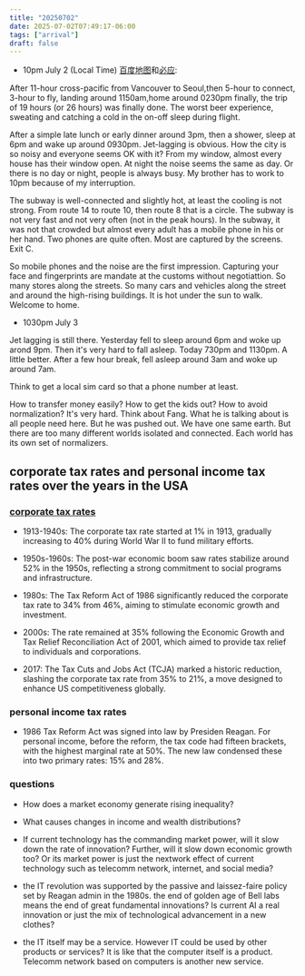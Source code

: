 ```yaml
---
title: "20250702"
date: 2025-07-02T07:49:17-06:00
tags: ["arrival"]
draft: false
---
```


* 10pm July 2 (Local Time) [百度地图](map.baidu.com)和[必应](bing.com):

After 11-hour cross-pacific from Vancouver to Seoul,then 5-hour to connect, 3-hour to fly, landing around 1150am,home around 0230pm finally, the trip of 19 hours (or 26 hours) was finally done. The worst beer experience, sweating and catching a cold in the on-off sleep during flight.

After a simple late lunch or early dinner around 3pm, then a shower, sleep at 6pm and wake up around 0930pm. Jet-lagging is obvious. How the city is so noisy and everyone seems OK with it? From my window, almost every house has their window open. At night the noise seems the same as day. Or there is no day or night, people is always busy. My brother has to work to 10pm because of my interruption.

The subway is well-connected and slightly hot, at least the cooling is not strong. From route 14 to route 10, then route 8 that is a circle. The subway is not very fast and not very often (not in the peak hours). In the subway, it was not that crowded but almost every adult has a mobile phone in his or her hand. Two phones are quite often. Most are captured by the screens. Exit C. 

So mobile phones and the noise are the first impression. Capturing your face and fingerprints are mandate at the customs without negotiattion. So many stores along the streets. So many cars and vehicles along the street and around the high-rising buildings. It is hot under the sun to walk. Welcome to home.

* 1030pm July 3

Jet lagging is still there. Yesterday fell to sleep around 6pm and woke up arond 9pm. Then it's very hard to fall asleep. Today 730pm and 1130pm. A little better. After a few hour break, fell asleep around 3am and woke up around 7am.

Think to get a local sim card so that a phone number at least.

How to transfer money easily? How to get the kids out? How to avoid normalization? It's very hard. Think about Fang. What he is talking about is all people need here. But he was pushed out. We have one same earth. But there are too many different worlds isolated and connected. Each world has its own set of normalizers.

## corporate tax rates and personal income tax rates over the years in the USA

### [corporate tax rates](https://en.wadaef.net/us-corporate-tax-rate-by-year/)

* 1913-1940s: The corporate tax rate started at 1% in 1913, gradually increasing to 40% during World War II to fund military efforts.

* 1950s-1960s: The post-war economic boom saw rates stabilize around 52% in the 1950s, reflecting a strong commitment to social programs and infrastructure.

* 1980s: The Tax Reform Act of 1986 significantly reduced the corporate tax rate to 34% from 46%, aiming to stimulate economic growth and investment.

* 2000s: The rate remained at 35% following the Economic Growth and Tax Relief Reconciliation Act of 2001, which aimed to provide tax relief to individuals and corporations.

* 2017: The Tax Cuts and Jobs Act (TCJA) marked a historic reduction, slashing the corporate tax rate from 35% to 21%, a move designed to enhance US competitiveness globally.

### personal income tax rates

* 1986 Tax Reform Act was signed into law by Presiden Reagan. For personal income, before the reform, the tax code had fifteen brackets, with the highest marginal rate at 50%. The new law condensed these into two primary rates: 15% and 28%.

### questions

* How does a market economy generate rising inequality? 

* What causes changes in income and wealth distributions?

* If current technology has the commanding market power, will it slow down the rate of innovation? Further, will it slow down economic growth too? Or its market power is just the nextwork effect of current technology such as telecomm network, internet, and social media?

* the IT revolution was supported by the passive and laissez-faire policy set by Reagan admin in the 1980s. the end of golden age of Bell labs means the end of great fundamental innovations? Is current AI a real innovation or just the mix of technological advancement in a new clothes?

* the IT itself may be a service. However IT could be used by other products or services? It is like that the computer itself is a product. Telecomm network based on computers is another new service.

